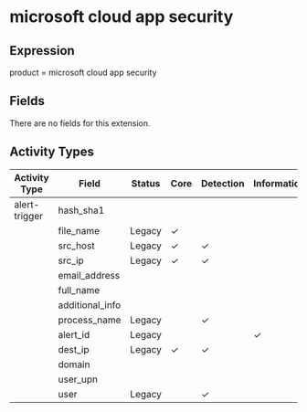 microsoft cloud app security
============================

Expression
----------

product = microsoft cloud app security

Fields
------

There are no fields for this extension.

Activity Types
--------------

| Activity Type | Field           | Status | Core     | Detection | Informational |
| ------------- | --------------- | ------ | -------- | --------- | ------------- |
| alert-trigger | hash_sha1       |        |          |           |               |
|               | file_name       | Legacy | &#10003; |           |               |
|               | src_host        | Legacy | &#10003; | &#10003;  |               |
|               | src_ip          | Legacy | &#10003; | &#10003;  |               |
|               | email_address   |        |          |           |               |
|               | full_name       |        |          |           |               |
|               | additional_info |        |          |           |               |
|               | process_name    | Legacy |          | &#10003;  |               |
|               | alert_id        | Legacy |          |           | &#10003;      |
|               | dest_ip         | Legacy | &#10003; | &#10003;  |               |
|               | domain          |        |          |           |               |
|               | user_upn        |        |          |           |               |
|               | user            | Legacy |          | &#10003;  |               |

